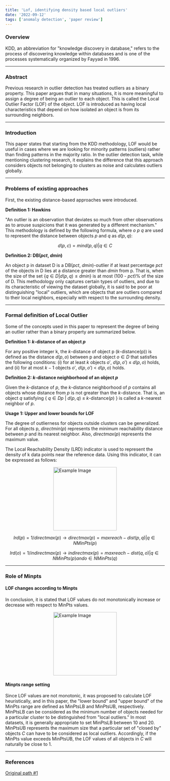 ```yaml
---
title: 'Lof, identifying density based local outliers'
date: '2022-09-12'
tags: ['anomaly detection', 'paper review']
---
```


### Overview

KDD, an abbreviation for "knowledge discovery in database," refers to the process of discovering knowledge within databases and is one of the processes systematically organized by Fayyad in 1996.

---

### Abstract

Previous research in outlier detection has treated outliers as a binary property. This paper argues that in many situations, it is more meaningful to assign a degree of being an outlier to each object. This is called the Local Outlier Factor (LOF) of the object. LOF is introduced as having local characteristics that depend on how isolated an object is from its surrounding neighbors.

---

### Introduction

This paper states that starting from the KDD methodology, LOF would be useful in cases where we are looking for minority patterns (outliers) rather than finding patterns in the majority ratio. In the outlier detection task, while mentioning clustering research, it explains the difference that this approach considers objects not belonging to clusters as noise and calculates outliers globally.

---

### Problems of existing approaches

First, the existing distance-based approaches were introduced.

__Definition 1: Hawkins__

"An outlier is an observation that deviates so much from other observations as to arouse suspicions that it was generated by a different mechanism."
This methodology is defined by the following formula, where $o$ $p$ $q$ are used to represent the distance between objects $p$ and $q$ as $d(p,q)$:

$$
d(p,c) = min{d(p,q)|q ∈ C}
$$

__Definition 2: DB($pct$, $dmin$)__

An object p in dataset D is a DB($pct$, $dmin$)-outlier if at least percentage $pct$ of the objects in D lies at a distance greater than $dmin$ from p. That is, when the size of the set {$q∈D|d(p, q)≤dmin$} is at most (100 - $pct$)% of the size of D. This methodology only captures certain types of outliers, and due to its characteristic of viewing the dataset globally, it is said to be poor at distinguishing "local" outliers, which are objects that are outliers compared to their local neighbors, especially with respect to the surrounding density.

---

### Formal definition of Local Outlier

Some of the concepts used in this paper to represent the degree of being an outlier rather than a binary property are summarized below.

__Definition 1: $k$-distance of an object $p$__

For any positive integer k, the $k$-distance of object p ($k$-distance(p)) is defined as the distance $d(p,o)$ between p and object $o ∈ D$ that satisfies the following conditions:
(i) for at least $k$ objects $o'$, $d(p,o')$ ≤ $d(p,o)$ holds, and
(ii) for at most $k-1$ objects $o'$, $d(p,o')$ < $d(p,o)$ holds.

__Definition 2: $k$-distance neighborhood of an object $p$__

Given the $k$-distance of $p$, the $k$-distance neighborhood of $p$ contains all objects whose distance from $p$ is not greater than the $k$-distance. That is, an object $q$ satisfying { $q ∈ D{p}$ | $d(p, q)$ ≤ $k$-distance($p$) } is called a $k$-nearest neighbor of $p$.

__Usage 1: Upper and lower bounds for LOF__

The degree of outlierness for objects outside clusters can be generalized. For all objects p, $directmin(p)$ represents the minimum reachability distance between $p$ and its nearest neighbor. Also, $directmax(p)$ represents the maximum value.

The Local Reachability Density (LRD) indicator is used to represent the density of k data points near the reference data. Using this indicator, it can be expressed as follows:

<img src="https://velog.velcdn.com/images/ski06043/post/b4cfa621-6a01-46bb-8ac3-09dc51195466/image.png" alt="Example Image" style="display: block; margin: 0 auto; height:200;" />

$$
lrd(p) = 1/directmax(p) \rightarrow directmax(p) = max { reach-dist(p, q) | q \in NMinPts(p) }
$$

$$
lrd(o) = 1/indirectmax(p) \rightarrow indirectmax(p) = max { reach-dist(q, o) | q \in NMinPts(p) and o \in NMinPts(q) }
$$

---

### Role of Minpts

#### LOF changes according to Minpts

In conclusion, it is stated that LOF values do not monotonically increase or decrease with respect to MinPts values.

<img src="https://velog.velcdn.com/images/ski06043/post/6c69db18-59a0-4d22-b19c-4c9b3a3d655c/image.png" alt="Example Image" style="display: block; margin: 0 auto; height:200;" />

#### Minpts range setting

Since LOF values are not monotonic, it was proposed to calculate LOF heuristically, and in this paper, the "lower bound" and "upper bound" of the MinPts range are defined as MinPtsLB and MinPtsUB, respectively.
MinPtsLB can be considered as the minimum number of objects needed for a particular cluster to be distinguished from "local outliers." In most datasets, it is generally appropriate to set MinPtsLB between 10 and 20.
MinPtsUB represents the maximum size that a particular set of "closed by" objects $C$ can have to be considered as local outliers. Accordingly, if the MinPts value exceeds MinPtsUB, the LOF values of all objects in $C$ will naturally be close to 1.

---

### References

[Original path #1](https://dl.acm.org/doi/pdf/10.1145/335191.335388)



